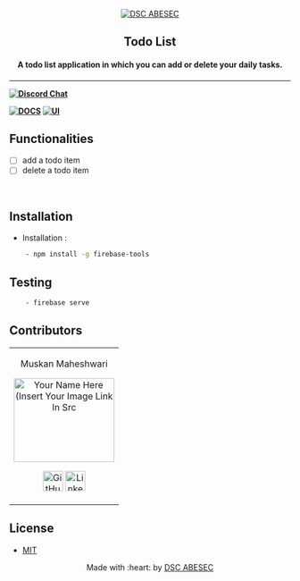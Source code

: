 <p align="center">
<a href="#">
	<img src="https://i.ibb.co/5rbLbdz/DSC-ABES-Engineering-College-Light-Vertical-Logo.png" alt="DSC ABESEC" />
</a>
	<h2 align="center"> Todo List </h2>
	<h4 align="center"> A todo list application in which you can add or delete your daily tasks. <h4>
</p>

---
[![Discord Chat](https://img.shields.io/discord/760928671698649098.svg)](https://discord.gg/RVTeWgmgeC)

[![DOCS](https://img.shields.io/badge/Documentation-see%20docs-green?style=flat-square&logo=appveyor)](INSERT_LINK_FOR_DOCS_HERE) 
  [![UI ](https://img.shields.io/badge/User%20Interface-Link%20to%20UI-orange?style=flat-square&logo=appveyor)](INSERT_UI_LINK_HERE)


## Functionalities
- [ ]  add a todo item
- [ ]  delete a todo item

<br>


## Installation

<!-- * Pre-requisites :
	-  -->

* Installation :
```bash
	- npm install -g firebase-tools
```

## Testing

```bash
	- firebase serve
```

## Contributors

<table>
<tr align="center">


<td>

Muskan Maheshwari

<p align="center">
<img src = "https://aboutmuskan.xyz/css/images/muskan.jpg" width="180" height="150" alt="Your Name Here (Insert Your Image Link In Src">
</p>
<p align="center">
<a href = "https://github.com/Muskan02"><img src = "http://www.iconninja.com/files/241/825/211/round-collaboration-social-github-code-circle-network-icon.svg" width="36" height = "36" alt="GitHub"/></a>
<a href = "https://www.linkedin.com/in/muskan-maheshwari-1659aa190">
<img src = "http://www.iconninja.com/files/863/607/751/network-linkedin-social-connection-circular-circle-media-icon.svg" width="36" height="36" alt="LinkedIn"/>
</a>
</p>
</td>
</tr>
  </table>

## License 
 - <a href="https://choosealicense.com/licenses/mit/">MIT</a>


<p align="center">
	Made with :heart: by <a href="#">DSC ABESEC</a>
</p>
